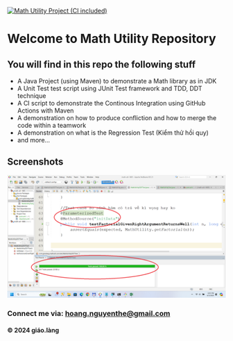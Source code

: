 [![Math Utility Project (CI included)](https://github.com/doit-now/math-util-1805/actions/workflows/maven.yml/badge.svg)](https://github.com/doit-now/math-util-1805/actions/workflows/maven.yml)

# Welcome to Math Utility Repository

## You will find in this repo the following stuff

* A Java Project (using Maven) to demonstrate a Math library as in JDK 
* A Unit Test test script using JUnit Test framework and TDD, DDT technique
* A CI script to demonstrate the Continous Integration using GitHub Actions with Maven
* A demonstration on how to produce confliction and how to merge the code within a teamwork  
* A demonstration on what is the Regression Test (Kiểm thử hồi quy) 
* and more...

## Screenshots
![Source code and test script](https://github.com/doit-now/math-util-1805/blob/main/screenshots/SourceCodeAndUnitTest.png)

### Connect me via: hoang.nguyenthe@gmail.com

#### &#169; 2024 giáo.làng 
